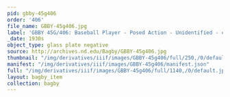 ```yaml
---
pid: gbby-45g406
order: '406'
file_name: GBBY-45g406.jpg
label: 'GBBY 45G/406: Baseball Player - Posed Action - Unidentified - c1930s'
_date: 1930s
object_type: glass plate negative
source: http://archives.nd.edu/Bagby/GBBY-45g406.jpg
thumbnail: "/img/derivatives/iiif/images/GBBY-45g406/full/250,/0/default.jpg"
manifest: "/img/derivatives/iiif/images/GBBY-45g406/manifest.json"
full: "/img/derivatives/iiif/images/GBBY-45g406/full/1140,/0/default.jpg"
layout: bagby_item
collection: bagby
---
```

